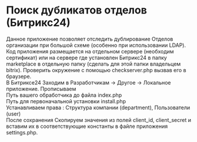 <h1>Поиск дубликатов отделов (Битрикс24) </h1>

Данное приложение позволяет отследить дублирование Отделов организации при большой схеме (особенно при использовании LDAP). <br />
Код приложения размещается на отдельном сервере (необходим сертификат) или на сервере где установлен Битрикс24 в папку marketplace в отдельную папку (сделать для этой папки владельцем bitrix).
Проверить окружение с помощью checkserver.php вызвав его в браузере. <br />
В Битриксе24 Заходим в Разработчикам -> Другое -> Локальное приложение. Прописываем <br />
Путь вашего обработчика до файла index.php <br />
Путь для первоначальной установки install.php <br />
Устанавливаем права :  Структура компании (department), Пользователи (user) <br />
После сохранения Скопируем значения из полей client_id, client_secret и вставим их в соответствующие константы в файле приложения settings.php.
